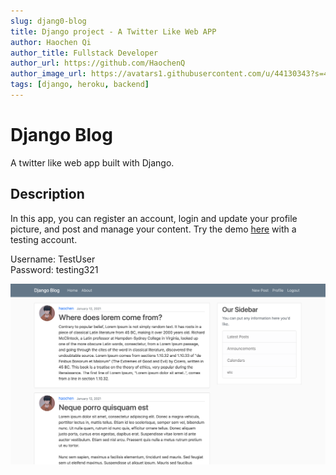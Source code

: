 ```yaml
---
slug: djang0-blog
title: Django project - A Twitter Like Web APP
author: Haochen Qi
author_title: Fullstack Developer
author_url: https://github.com/HaochenQ
author_image_url: https://avatars1.githubusercontent.com/u/44130343?s=400&u=a5a4729addf5c5b972d1d6220546273ff6e00eb4&v=4
tags: [django, heroku, backend]
---
```


# Django Blog

A twitter like web app built with Django.

<!--truncate-->

## Description

In this app, you can register an account, login and update your profile picture, and post and manage your content. Try the demo [here](https://quiet-escarpment-41189.herokuapp.com/) with a testing account.

Username: TestUser<br>
Password: testing321

![screenshot](../static/files/django-blog.png)
